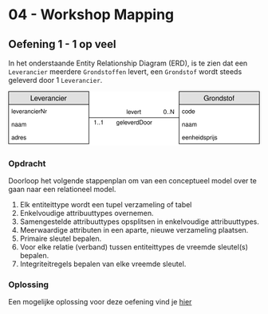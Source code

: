 # 04 - Workshop Mapping

## Oefening 1 - 1 op veel

In het onderstaande Entity Relationship Diagram (ERD), is te zien dat een `Leverancier` meerdere `Grondstoffen` levert, een `Grondstof` wordt steeds geleverd door 1 `Leverancier`.

<img src="./exercise-1.svg">

### Opdracht
Doorloop het volgende stappenplan om van een conceptueel model over te gaan naar een relationeel model.

1. Elk entiteittype wordt een tupel verzameling of tabel ​
2. Enkelvoudige attribuuttypes overnemen.​
3. Samengestelde attribuuttypes opsplitsen in enkelvoudige attribuuttypes.​
4. Meerwaardige attributen in een aparte, nieuwe verzameling plaatsen.​
5. Primaire sleutel bepalen.​
6. Voor elke relatie (verband) tussen entiteittypes de vreemde sleutel(s) bepalen.​
7. Integriteitregels bepalen van elke vreemde sleutel.​

### Oplossing

Een mogelijke oplossing voor deze oefening vind je [hier](../solutions/exercise-1.md)